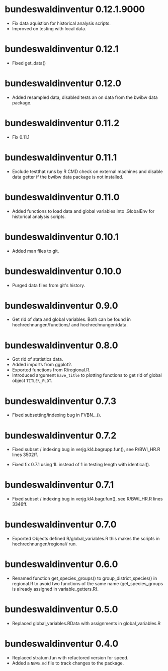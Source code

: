 # bundeswaldinventur 0.12.1.9000

* Fix data aquistion for historical analysis scripts.
* Improved on testing with local data.

# bundeswaldinventur 0.12.1

* Fixed get\_data()

# bundeswaldinventur 0.12.0

* Added resampled data, disabled tests an on data from the bwibw data package.

# bundeswaldinventur 0.11.2

* Fix 0.11.1

# bundeswaldinventur 0.11.1

* Exclude testthat runs by R CMD check on external machines and disable data
  getter if the bwibw data package is not installed.

# bundeswaldinventur 0.11.0

* Added functions to load data and global variables into .GlobalEnv for
  historical analysis scripts.

# bundeswaldinventur 0.10.1

* Added man files to git.

# bundeswaldinventur 0.10.0

* Purged data files from git's history.

# bundeswaldinventur 0.9.0

* Get rid of data and global variables.
  Both can be found in hochrechnungen/functions/ and hochrechnungen/data.

# bundeswaldinventur 0.8.0

* Got rid of statistics data.
* Added imports from ggplot2.
* Exported functions from R/regional.R.
* Introduced argument `have_title` to plotting functions to get rid of 
  global object `TITLE\_PLOT`.

# bundeswaldinventur 0.7.3

* Fixed subsetting/indexing bug in FVBN...().

# bundeswaldinventur 0.7.2

* Fixed subset / indexing bug in verjg.kl4.bagrupp.fun(),
  see R/BWI\_HR.R lines 3502ff.

* Fixed fix 0.7.1 using 1L instead of 1 in testing length with
  identical().

# bundeswaldinventur 0.7.1

* Fixed subset / indexing bug in verjg.kl4.bagr.fun(),
  see R/BWI\_HR.R lines 3346ff.

# bundeswaldinventur 0.7.0

* Exported Objects defined R/global\_variables.R this makes the scripts in 
  hochrechnungen/regional/ run.

# bundeswaldinventur 0.6.0

* Renamed function get\_species\_groups() to group\_district\_species() in
  regional.R to avoid two functions of the same name (get\_species\_groups is 
  already assigned in variable_getters.R).

# bundeswaldinventur 0.5.0

* Replaced global\_variables.RData with assignments in global\_variables.R

# bundeswaldinventur 0.4.0

* Replaced stratum.fun with refactored version for speed.
* Added a `NEWS.md` file to track changes to the package.



